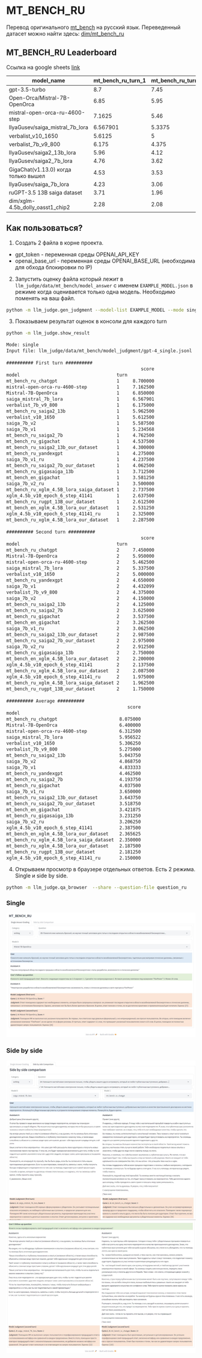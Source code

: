 # MT_BENCH_RU

Перевод оригинального [mt_bench](https://huggingface.co/datasets/dim/mt_bench_en) на русский язык. 
Переведенный датасет можно найти здесь: [dim/mt_bench_ru](https://huggingface.co/datasets/dim/mt_bench_ru)

## MT_BENCH_RU Leaderboard
Ссылка на google sheets [link](https://docs.google.com/spreadsheets/d/1aRZiYCjtHSjl_aw8fukKAcjpoNvknL9HwlmNveWeQ0E/edit?usp=sharing)

|model_name                          |mt_bench_ru_turn_1|mt_bench_ru_turn_2|mt_bench_ru_avg|score_date|
|------------------------------------|------------------|------------------|---------------|----------|
|gpt-3.5-turbo                       |8.7               |7.45              |8.075          |31.08.2023|
|Open-Orca/Mistral-7B-OpenOrca       |6.85              |5.95              |6.4            |15.12.2023|
|mistral-open-orca-ru-4600-step      |7.1625            |5.46              |6.31125        |15.12.2023|
|IlyaGusev/saiga_mistral_7b_lora     |6.567901          |5.3375            |5.9527005      |15.12.2023|
|verbalist_v10_1650                  |5.6125            |5                 |5.30625        |15.12.2023|
|verbalist_7b_v9_800                 |6.175             |4.375             |5.275          |15.12.2023|
|IlyaGusev/saiga2_13b_lora           |5.96              |4.12              |5.04           |31.08.2023|
|IlyaGusev/saiga2_7b_lora            |4.76              |3.62              |4.19           |31.08.2023|
|GigaChat(v1.13.0) когда только вышел|4.53              |3.53              |4.03           |31.08.2023|
|IlyaGusev/saiga_7b_lora             |4.23              |3.06              |3.645          |31.08.2023|
|ruGPT-3.5 13B saiga dataset         |3.71              |1.96              |2.835          |31.08.2023|
|dim/xglm-4.5b_dolly_oasst1_chip2    |2.28              |2.08              |2.18           |31.08.2023|


## Как пользоваться?
1. Создать 2 файла в корне проекта. 
- gpt_token - переменная среды OPENAI_API_KEY
- openai_base_url - переменная среды OPENAI_BASE_URL (необходима для обхода блокировки по IP)

2. Запустить оценку файла который лежит в `llm_judge/data/mt_bench/model_answer` с именем `EXAMPLE_MODEL.json` в режиме когда оценивается только одна модель. Необходимо поменять на ваш файл.

```bash
python -m llm_judge.gen_judgment --model-list EXAMPLE_MODEL --mode single --judge-file llm_judge/data/judge_prompts_ru.jsonl --question-file question_ru
```
3. Показываем результат оценок в консоли для каждого turn
```bash
python -m llm_judge.show_result
```
```console
Mode: single
Input file: llm_judge/data/mt_bench/model_judgment/gpt-4_single.jsonl

########## First turn ##########
                                                  score
model                                    turn          
mt_bench_ru_chatgpt                      1     8.700000
mistral-open-orca-ru-4600-step           1     7.162500
Mistral-7B-OpenOrca                      1     6.850000
saiga_mistral_7b_lora                    1     6.567901
verbalist_7b_v9_800                      1     6.175000
mt_bench_ru_saiga2_13b                   1     5.962500
verbalist_v10_1650                       1     5.612500
saiga_7b_v2                              1     5.587500
saiga_7b_v1                              1     5.234568
mt_bench_ru_saiga2_7b                    1     4.762500
mt_bench_ru_gigachat                     1     4.537500
mt_bench_ru_saiga2_13b_our_dataset       1     4.300000
mt_bench_ru_yandexgpt                    1     4.275000
saiga_7b_v1_ru                           1     4.237500
mt_bench_ru_saiga2_7b_our_dataset        1     4.062500
mt_bench_ru_gigasaiga_13b                1     3.712500
mt_bench_en_gigachat                     1     3.581250
saiga_7b_v2_ru                           1     3.500000
mt_bench_ru_xglm_4.5B_lora_saiga_dataset 1     2.737500
xglm_4.5b_v10_epoch_6_step_41141         1     2.637500
mt_bench_ru_rugpt_13B_our_dataset        1     2.612500
mt_bench_en_xglm_4.5B_lora_our_dataset   1     2.531250
xglm_4.5b_v10_epoch_6_step_41141_ru      1     2.325000
mt_bench_ru_xglm_4.5B_lora_our_dataset   1     2.287500

########## Second turn ##########
                                                  score
model                                    turn          
mt_bench_ru_chatgpt                      2     7.450000
Mistral-7B-OpenOrca                      2     5.950000
mistral-open-orca-ru-4600-step           2     5.462500
saiga_mistral_7b_lora                    2     5.337500
verbalist_v10_1650                       2     5.000000
mt_bench_ru_yandexgpt                    2     4.650000
saiga_7b_v1                              2     4.432099
verbalist_7b_v9_800                      2     4.375000
saiga_7b_v2                              2     4.150000
mt_bench_ru_saiga2_13b                   2     4.125000
mt_bench_ru_saiga2_7b                    2     3.625000
mt_bench_ru_gigachat                     2     3.537500
mt_bench_en_gigachat                     2     3.262500
saiga_7b_v1_ru                           2     3.062500
mt_bench_ru_saiga2_13b_our_dataset       2     2.987500
mt_bench_ru_saiga2_7b_our_dataset        2     2.975000
saiga_7b_v2_ru                           2     2.912500
mt_bench_ru_gigasaiga_13b                2     2.750000
mt_bench_en_xglm_4.5B_lora_our_dataset   2     2.200000
xglm_4.5b_v10_epoch_6_step_41141         2     2.137500
mt_bench_ru_xglm_4.5B_lora_our_dataset   2     2.087500
xglm_4.5b_v10_epoch_6_step_41141_ru      2     1.975000
mt_bench_ru_xglm_4.5B_lora_saiga_dataset 2     1.962500
mt_bench_ru_rugpt_13B_our_dataset        2     1.750000

########## Average ##########
                                             score
model                                             
mt_bench_ru_chatgpt                       8.075000
Mistral-7B-OpenOrca                       6.400000
mistral-open-orca-ru-4600-step            6.312500
saiga_mistral_7b_lora                     5.956522
verbalist_v10_1650                        5.306250
verbalist_7b_v9_800                       5.275000
mt_bench_ru_saiga2_13b                    5.043750
saiga_7b_v2                               4.868750
saiga_7b_v1                               4.833333
mt_bench_ru_yandexgpt                     4.462500
mt_bench_ru_saiga2_7b                     4.193750
mt_bench_ru_gigachat                      4.037500
saiga_7b_v1_ru                            3.650000
mt_bench_ru_saiga2_13b_our_dataset        3.643750
mt_bench_ru_saiga2_7b_our_dataset         3.518750
mt_bench_en_gigachat                      3.421875
mt_bench_ru_gigasaiga_13b                 3.231250
saiga_7b_v2_ru                            3.206250
xglm_4.5b_v10_epoch_6_step_41141          2.387500
mt_bench_en_xglm_4.5B_lora_our_dataset    2.365625
mt_bench_ru_xglm_4.5B_lora_saiga_dataset  2.350000
mt_bench_ru_xglm_4.5B_lora_our_dataset    2.187500
mt_bench_ru_rugpt_13B_our_dataset         2.181250
xglm_4.5b_v10_epoch_6_step_41141_ru       2.150000
```

4. Открываем просмотр в браузере отдельных ответов. Есть 2 режима. Single и side by side.
```bash
python -m llm_judge.qa_browser  --share --question-file question_ru
```

### Single 
![](./example_3.jpg)
### Side by side
![](./example.jpg)
![](./example_2.jpg)